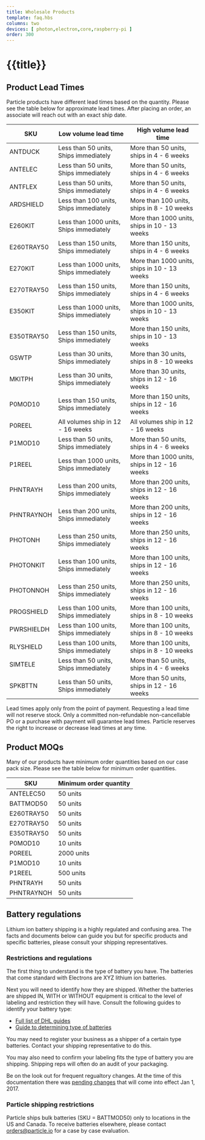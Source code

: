 ```yaml
---
title: Wholesale Products
template: faq.hbs
columns: two
devices: [ photon,electron,core,raspberry-pi ]
order: 300
---
```


# {{title}}

## Product Lead Times

Particle products have different lead times based on the quantity. Please see the table below for approximate lead times. After placing an order, an associate will reach out with an exact ship date. 

SKU | Low volume lead time | High volume lead time
------------ | ------------- | -------------
ANTDUCK | Less than 50 units, Ships immediately | More than 50 units, ships in 4 - 6 weeks
ANTELEC | Less than 50 units, Ships immediately | More than 50 units, ships in 4 - 6 weeks
ANTFLEX | Less than 50 units, Ships immediately | More than 50 units, ships in 4 - 6 weeks
ARDSHIELD | Less than 100 units, Ships immediately | More than 100 units, ships in 8 - 10 weeks
E260KIT | Less than 1000 units, Ships immediately | More than 1000 units, ships in 10 - 13 weeks
E260TRAY50 | Less than 150 units, Ships immediately | More than 150 units, ships in 4 - 6 weeks
E270KIT | Less than 1000 units, Ships immediately | More than 1000 units, ships in 10 - 13 weeks
E270TRAY50 | Less than 150 units, Ships immediately | More than 150 units, ships in 4 - 6 weeks
E350KIT | Less than 1000 units, Ships immediately | More than 1000 units, ships in 10 - 13 weeks
E350TRAY50 | Less than 150 units, Ships immediately | More than 150 units, ships in 10 - 13 weeks
GSWTP | Less than 30 units, Ships immediately | More than 30 units, ships in 8 - 10 weeks
MKITPH | Less than 30 units, Ships immediately | More than 30 units, ships in 12 - 16 weeks
P0MOD10 | Less than 150 units, Ships immediately | More than 150 units, ships in 12 - 16 weeks
P0REEL | All volumes ship in 12 - 16 weeks | All volumes ship in 12 - 16 weeks
P1MOD10 | Less than 50 units, Ships immediately | More than 50 units, ships in 4 - 6 weeks
P1REEL | Less than 1000 units, Ships immediately | More than 1000 units, ships in 12 - 16 weeks
PHNTRAYH | Less than 200 units, Ships immediately | More than 200 units, ships in 12 - 16 weeks
PHNTRAYNOH | Less than 200 units, Ships immediately | More than 200 units, ships in 12 - 16 weeks
PHOTONH | Less than 250 units, Ships immediately | More than 250 units, ships in 12 - 16 weeks
PHOTONKIT | Less than 100 units, Ships immediately | More than 100 units, ships in 12 - 16 weeks
PHOTONNOH | Less than 250 units, Ships immediately | More than 250 units, ships in 12 - 16 weeks
PROGSHIELD | Less than 100 units, Ships immediately | More than 100 units, ships in 8 - 10 weeks
PWRSHIELDH | Less than 100 units, Ships immediately | More than 100 units, ships in 8 - 10 weeks
RLYSHIELD | Less than 100 units, Ships immediately | More than 100 units, ships in 8 - 10 weeks
SIMTELE | Less than 50 units, Ships immediately | More than 50 units, ships in 4 - 6 weeks
SPKBTTN | Less than 50 units, Ships immediately | More than 50 units, ships in 12 - 16 weeks


Lead times apply only from the point of payment. Requesting a lead time will not reserve stock. Only a committed non-refundable non-cancellable PO or a purchase with payment will guarantee lead times. Particle reserves the right to increase or decrease lead times at any time. 

## Product MOQs

Many of our products have minimum order quantities based on our case pack size. Please see the table below for minimum order quantities.

SKU | Minimum order quantity
------------ | -------------
ANTELEC50 | 50 units
BATTMOD50 | 50 units
E260TRAY50 | 50 units
E270TRAY50 | 50 units
E350TRAY50 | 50 units
P0MOD10 | 10 units
P0REEL | 2000 units
P1MOD10 | 10 units
P1REEL | 500 units
PHNTRAYH | 50 units
PHNTRAYNOH | 50 units

## Battery regulations

Lithium ion battery shipping is a highly regulated and confusing area. The facts and documents below can guide you but for specific products and specific batteries, please consult your shipping representatives. 

### Restrictions and regulations

The first thing to understand is the type of battery you have. The batteries that come standard with Electrons are XYZ lithium ion batteries. 

Next you will need to identify how they are shipped. Whether the batteries are shipped IN, WITH or WITHOUT equipment is critical to the level of labeling and restriction they will have. Consult the following guides to identify your battery type: 
- [Full list of DHL guides](http://www.dhl.com/en/express/shipping/shipping_advice/lithium_batteries.html#guides_materials)
- [Guide to determining type of batteries](http://www.dhl.com/content/dam/downloads/g0/express/shipping/lithium_batteries/lithium_ion_batteries_regulations.pdf)

You may need to register your business as a shipper of a certain type batteries. Contact your shipping representative to do this.

You may also need to confirm your labeling fits the type of battery you are shipping. Shipping reps will often do an audit of your packaging. 

Be on the look out for frequent regualtory changes. At the time of this documentation there was [pending changes](http://www.iata.org/whatwedo/cargo/dgr/Documents/lithium-battery-update.pdf) that will come into effect Jan 1, 2017.

### Particle shipping restrictions
Particle ships bulk batteries (SKU = BATTMOD50) only to locations in the US and Canada. To receive batteries elsewhere, please contact orders@particle.io for a case by case evaluation. 

